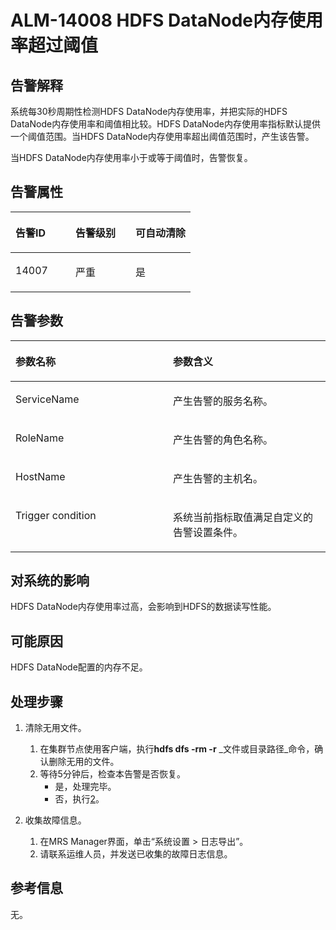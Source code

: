 # ALM-14008 HDFS DataNode内存使用率超过阈值<a name="ZH-CN_TOPIC_0093195053"></a>

## 告警解释<a name="zh-cn_topic_0035998727_section27139175"></a>

系统每30秒周期性检测HDFS DataNode内存使用率，并把实际的HDFS DataNode内存使用率和阈值相比较。HDFS DataNode内存使用率指标默认提供一个阈值范围。当HDFS DataNode内存使用率超出阈值范围时，产生该告警。

当HDFS DataNode内存使用率小于或等于阈值时，告警恢复。

## 告警属性<a name="zh-cn_topic_0035998727_section42925989"></a>

<a name="zh-cn_topic_0035998727_table54967495"></a>
<table><thead align="left"><tr id="zh-cn_topic_0035998727_row29231803"><th class="cellrowborder" valign="top" width="33.33333333333333%" id="mcps1.1.4.1.1"><p id="zh-cn_topic_0035998727_p18965813"><a name="zh-cn_topic_0035998727_p18965813"></a><a name="zh-cn_topic_0035998727_p18965813"></a>告警ID</p>
</th>
<th class="cellrowborder" valign="top" width="33.33333333333333%" id="mcps1.1.4.1.2"><p id="zh-cn_topic_0035998727_p59835867"><a name="zh-cn_topic_0035998727_p59835867"></a><a name="zh-cn_topic_0035998727_p59835867"></a>告警级别</p>
</th>
<th class="cellrowborder" valign="top" width="33.33333333333333%" id="mcps1.1.4.1.3"><p id="zh-cn_topic_0035998727_p14867095"><a name="zh-cn_topic_0035998727_p14867095"></a><a name="zh-cn_topic_0035998727_p14867095"></a>可自动清除</p>
</th>
</tr>
</thead>
<tbody><tr id="zh-cn_topic_0035998727_row63384014"><td class="cellrowborder" valign="top" width="33.33333333333333%" headers="mcps1.1.4.1.1 "><p id="zh-cn_topic_0035998727_p33831530"><a name="zh-cn_topic_0035998727_p33831530"></a><a name="zh-cn_topic_0035998727_p33831530"></a>14007</p>
</td>
<td class="cellrowborder" valign="top" width="33.33333333333333%" headers="mcps1.1.4.1.2 "><p id="zh-cn_topic_0035998727_p55999443"><a name="zh-cn_topic_0035998727_p55999443"></a><a name="zh-cn_topic_0035998727_p55999443"></a>严重</p>
</td>
<td class="cellrowborder" valign="top" width="33.33333333333333%" headers="mcps1.1.4.1.3 "><p id="zh-cn_topic_0035998727_p39661040"><a name="zh-cn_topic_0035998727_p39661040"></a><a name="zh-cn_topic_0035998727_p39661040"></a>是</p>
</td>
</tr>
</tbody>
</table>

## 告警参数<a name="zh-cn_topic_0035998727_section50789581"></a>

<a name="zh-cn_topic_0035998727_table58427690"></a>
<table><thead align="left"><tr id="zh-cn_topic_0035998727_row29990828"><th class="cellrowborder" valign="top" width="50%" id="mcps1.1.3.1.1"><p id="zh-cn_topic_0035998727_p13338021"><a name="zh-cn_topic_0035998727_p13338021"></a><a name="zh-cn_topic_0035998727_p13338021"></a>参数名称</p>
</th>
<th class="cellrowborder" valign="top" width="50%" id="mcps1.1.3.1.2"><p id="zh-cn_topic_0035998727_p6637886"><a name="zh-cn_topic_0035998727_p6637886"></a><a name="zh-cn_topic_0035998727_p6637886"></a>参数含义</p>
</th>
</tr>
</thead>
<tbody><tr id="zh-cn_topic_0035998727_row797855"><td class="cellrowborder" valign="top" width="50%" headers="mcps1.1.3.1.1 "><p id="zh-cn_topic_0035998727_p64626289"><a name="zh-cn_topic_0035998727_p64626289"></a><a name="zh-cn_topic_0035998727_p64626289"></a>ServiceName</p>
</td>
<td class="cellrowborder" valign="top" width="50%" headers="mcps1.1.3.1.2 "><p id="zh-cn_topic_0035998727_p238043"><a name="zh-cn_topic_0035998727_p238043"></a><a name="zh-cn_topic_0035998727_p238043"></a>产生告警的服务名称。</p>
</td>
</tr>
<tr id="zh-cn_topic_0035998727_row2142393"><td class="cellrowborder" valign="top" width="50%" headers="mcps1.1.3.1.1 "><p id="zh-cn_topic_0035998727_p39316155"><a name="zh-cn_topic_0035998727_p39316155"></a><a name="zh-cn_topic_0035998727_p39316155"></a>RoleName</p>
</td>
<td class="cellrowborder" valign="top" width="50%" headers="mcps1.1.3.1.2 "><p id="zh-cn_topic_0035998727_p30492010"><a name="zh-cn_topic_0035998727_p30492010"></a><a name="zh-cn_topic_0035998727_p30492010"></a>产生告警的角色名称。</p>
</td>
</tr>
<tr id="zh-cn_topic_0035998727_row5992637"><td class="cellrowborder" valign="top" width="50%" headers="mcps1.1.3.1.1 "><p id="zh-cn_topic_0035998727_p15641626"><a name="zh-cn_topic_0035998727_p15641626"></a><a name="zh-cn_topic_0035998727_p15641626"></a>HostName</p>
</td>
<td class="cellrowborder" valign="top" width="50%" headers="mcps1.1.3.1.2 "><p id="zh-cn_topic_0035998727_p59012183"><a name="zh-cn_topic_0035998727_p59012183"></a><a name="zh-cn_topic_0035998727_p59012183"></a>产生告警的主机名。</p>
</td>
</tr>
<tr id="zh-cn_topic_0035998727_row61347601"><td class="cellrowborder" valign="top" width="50%" headers="mcps1.1.3.1.1 "><p id="zh-cn_topic_0035998727_p3099778"><a name="zh-cn_topic_0035998727_p3099778"></a><a name="zh-cn_topic_0035998727_p3099778"></a>Trigger condition</p>
</td>
<td class="cellrowborder" valign="top" width="50%" headers="mcps1.1.3.1.2 "><p id="zh-cn_topic_0035998727_p49755431"><a name="zh-cn_topic_0035998727_p49755431"></a><a name="zh-cn_topic_0035998727_p49755431"></a>系统当前指标取值满足自定义的告警设置条件。</p>
</td>
</tr>
</tbody>
</table>

## 对系统的影响<a name="zh-cn_topic_0035998727_section54453050"></a>

HDFS DataNode内存使用率过高，会影响到HDFS的数据读写性能。

## 可能原因<a name="zh-cn_topic_0035998727_section20315403"></a>

HDFS DataNode配置的内存不足。

## 处理步骤<a name="zh-cn_topic_0035998727_section48620907"></a>

1.  清除无用文件。
    1.  在集群节点使用客户端，执行**hdfs dfs -rm -r** _文件或目录路径_命令，确认删除无用的文件。
    2.  等待5分钟后，检查本告警是否恢复。
        -   是，处理完毕。
        -   否，执行[2](#zh-cn_topic_0035998727_li54981951155627)。


2.  <a name="zh-cn_topic_0035998727_li54981951155627"></a>收集故障信息。
    1.  在MRS Manager界面，单击“系统设置 \> 日志导出”。
    2.  请联系运维人员，并发送已收集的故障日志信息。


## 参考信息<a name="zh-cn_topic_0035998727_section34934986"></a>

无。

